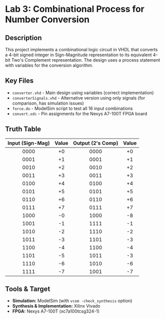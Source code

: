 # Lab 3: Combinational Process for Number Conversion

## Description
This project implements a combinational logic circuit in VHDL that converts a 4-bit signed integer in Sign-Magnitude representation to its equivalent 4-bit Two's Complement representation. The design uses a process statement with variables for the conversion algorithm.

## Key Files
-   `converter.vhd` - Main design using variables (correct implementation)
-   `converterSignals.vhd` - Alternative version using only signals (for comparison, has simulation issues)
-   `force.do` - ModelSim script to test all 16 input combinations
-   `convert.xdc` - Pin assignments for the Nexys A7-100T FPGA board

## Truth Table
| Input (Sign-Mag) | Value | Output (2's Comp) | Value |
|:----------------:|:-----:|:-----------------:|:-----:|
|      0000        |  +0   |       0000        |  +0   |
|      0001        |  +1   |       0001        |  +1   |
|      0010        |  +2   |       0010        |  +2   |
|      0011        |  +3   |       0011        |  +3   |
|      0100        |  +4   |       0100        |  +4   |
|      0101        |  +5   |       0101        |  +5   |
|      0110        |  +6   |       0110        |  +6   |
|      0111        |  +7   |       0111        |  +7   |
|      1000        |  -0   |       1000        |  -8   |
|      1001        |  -1   |       1111        |  -1   |
|      1010        |  -2   |       1110        |  -2   |
|      1011        |  -3   |       1101        |  -3   |
|      1100        |  -4   |       1100        |  -4   |
|      1101        |  -5   |       1011        |  -3   |
|      1110        |  -6   |       1010        |  -6   |
|      1111        |  -7   |       1001        |  -7   |

## Tools & Target
-   **Simulation:** ModelSim (with `vcom -check_synthesis` option)
-   **Synthesis & Implementation:** Xilinx Vivado
-   **FPGA:** Nexys A7-100T (xc7a100tcsg324-1)
